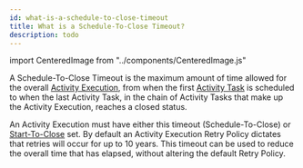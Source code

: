 ```yaml
---
id: what-is-a-schedule-to-close-timeout
title: What is a Schedule-To-Close Timeout?
description: todo
---
```


import CenteredImage from "../components/CenteredImage.js"

A Schedule-To-Close Timeout is the maximum amount of time allowed for the overall [Activity Execution](/docs/content/what-is-an-activity-execution), from when the first [Activity Task](/docs/content/what-is-an-activity-task) is scheduled to when the last Activity Task, in the chain of Activity Tasks that make up the Activity Execution, reaches a closed status.

<CenteredImage
imagePath="/diagrams/schedule-to-close-timeout.svg"
imageSize="100"
title="Schedule-To-Close period"
/>

<CenteredImage
imagePath="/diagrams/schedule-to-close-timeout-with-retry.svg"
imageSize="100"
title="Schedule-To-Close period with a retry"
/>

An Activity Execution must have either this timeout (Schedule-To-Close) or [Start-To-Close](/docs/what-is-a-start-to-close-timeout) set.
By default an Activity Execution Retry Policy dictates that retries will occur for up to 10 years.
This timeout can be used to reduce the overall time that has elapsed, without altering the default Retry Policy.
